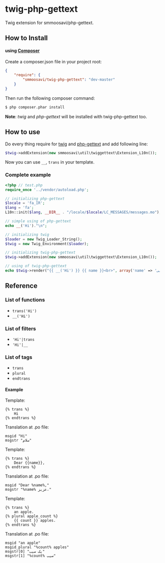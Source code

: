 twig-php-gettext
================

Twig extension for smmoosavi/php-gettext.

## How to Install

#### using [Composer](http://getcomposer.org/)

Create a composer.json file in your project root:

```json
{
    "require": {
        "smmoosavi/twig-php-gettext": "dev-master"
    }
}
```

Then run the following composer command:

```bash
$ php composer.phar install
```
**Note**: *twig* and *php-gettext* will be installed with twig-php-gettext too.

## How to use

Do every thing require for [twig](http://twig.sensiolabs.org/doc/intro.html) and [php-gettext](https://github.com/smmoosavi/php-gettext) and add following line:

```php
$twig->addExtension(new smmoosavi\util\twiggettext\Extension_L10n());
```

Now you can use `__`, `trans` in your template.
### Complete example

```php
<?php // test.php
require_once '../vendor/autoload.php';

// initializing php-gettext
$locale = 'fa_IR';
$lang = 'fa';
L10n::init($lang, __DIR__ . "/locale/$locale/LC_MESSAGES/messages.mo");

// simple using of php-gettext
echo __('Hi')."\n";

// initializing twig
$loader = new Twig_Loader_String();
$twig = new Twig_Environment($loader);

// initializing twig-php-gettext
$twig->addExtension(new smmoosavi\util\twiggettext\Extension_L10n());

// using of twig-php-gettext
echo $twig->render("{{ __('Hi') }} {{ name }}<br>", array('name' => 'علی'));
```
## Reference

### List of functions

* `trans('Hi')`
* `__('Hi')`

### List of filters

* `'Hi'|trans`
* `'Hi'|__`

### List of tags

* `trans`
* `plural`
* `endtrans`

#### Example
Template:
```
{% trans %}
    Hi
{% endtrans %}
```
Translation at .po file:
```
msgid "Hi"
msgstr "سلام"
```

Template:
```
{% trans %}
    Dear {{name}},
{% endtrans %}
```
Translation at .po file:
```
msgid "Dear %name%,"
msgstr "%name% عزیز،"
```

Template:

```
{% trans %}
    an apple.
{% plural apple_count %}
    {{ count }} apples.
{% endtrans %}
```
Translation at .po file:
```
msgid "an apple"
msgid_plural "%count% apples"
msgstr[0] "یک سیب"
msgstr[1] "%count% سیب"
```
